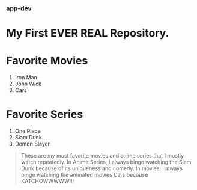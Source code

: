 ### app-dev
# My First EVER REAL Repository.

# Favorite Movies
1. Iron Man
2. John Wick
3. Cars
   
# Favorite Series
1. One Piece
2. Slam Dunk
3. Demon Slayer
> These are my most favorite movies and anime series that I mostly watch repeatedly. In Anime Series, I always binge watching the Slam Dunk because of its uniqueness and comedy. In movies, I always binge watching the animated movies Cars because KATCHOWWWWW!!!
